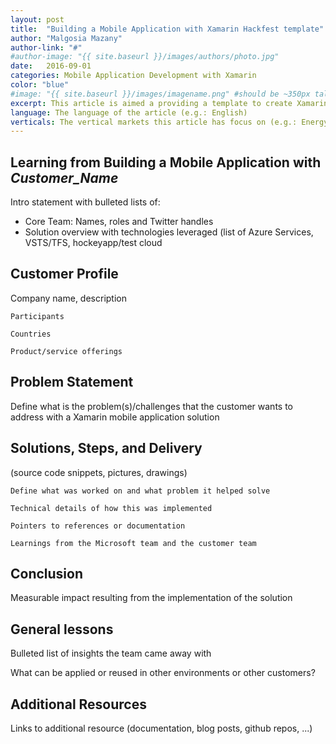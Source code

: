 ```yaml
---
layout: post
title:  "Building a Mobile Application with Xamarin Hackfest template"
author: "Malgosia Mazany"
author-link: "#"
#author-image: "{{ site.baseurl }}/images/authors/photo.jpg"
date:   2016-09-01
categories: Mobile Application Development with Xamarin
color: "blue"
#image: "{{ site.baseurl }}/images/imagename.png" #should be ~350px tall
excerpt: This article is aimed a providing a template to create Xamarin Hackfest articles.
language: The language of the article (e.g.: English)
verticals: The vertical markets this article has focus on (e.g.: Energy, Manufacturing, Transportation & Logistics, Smart Cities, Agricultural, Environmental, Healthcare, Retail)
---
```


## Learning from Building a Mobile Application with *Customer_Name* ##

Intro statement with bulleted lists of:

- Core Team: Names, roles and Twitter handles 
- Solution overview with technologies leveraged (list of Azure Services, VSTS/TFS, hockeyapp/test cloud
 
## Customer Profile ##
Company name, description


	Participants

	Countries

	Product/service offerings



 
## Problem Statement ##


Define what is the problem(s)/challenges that the customer wants to address with a Xamarin mobile application solution


 
## Solutions, Steps, and Delivery ##


(source code snippets, pictures, drawings)

	Define what was worked on and what problem it helped solve

	Technical details of how this was implemented
	
	Pointers to references or documentation 
	
	Learnings from the Microsoft team and the customer team
 
## Conclusion ##

Measurable impact resulting from the implementation of the solution



## General lessons ##
Bulleted list of insights the team came away with

What can be applied or reused in other environments or other customers?

## Additional Resources ##
Links to additional resource (documentation, blog posts, github repos, ...)

